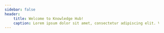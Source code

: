 ```yaml
---
sidebar: false
header:
    title: Welcome to Knowledge Hub!
    caption: Lorem ipsum dolor sit amet, consectetur adipiscing elit. Vivamus et ultricies massa, a consectetur lacus. Maecenas placerat molestie felis vel lobortis.
---
```

<rk-blog />
